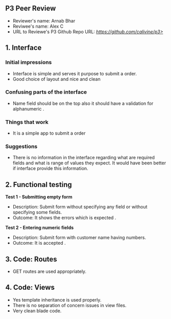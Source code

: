 ## P3 Peer Review

+ Reviewer's name: Arnab Bhar
+ Reviwee's name: Alex C
+ URL to Reviewe's P3 Github Repo URL: *https://github.com/calivine/p3>*

## 1. Interface

### Initial impressions

+ Interface is simple and serves it purpose to submit a order.
+ Good choice of layout and nice and clean 

### Confusing parts of the interface

+ Name field should be on the top also it should have a validation for alphanumeric .

### Things that work

+ It is a simple app to submit a order

### Suggestions

+ There is no information in the interface regarding what are required fields and what is range of values they expect. It would have been better if interface provide this information.


## 2. Functional testing

**Test 1 - Submitting empty form**
+ Description: Submit form without specifying any field or without specifying some fields.
+ Outcome: It shows the errors which is expected .

**Test 2 - Entering numeric fields**
+ Description: Submit form with customer name having numbers.
+ Outcome: It is accepted .


## 3. Code: Routes
 + GET routes are used appropriately.

## 4. Code: Views
+ Yes template inheritance is used properly.
+ There is no separation of concern issues in view files.
+ Very clean blade code.